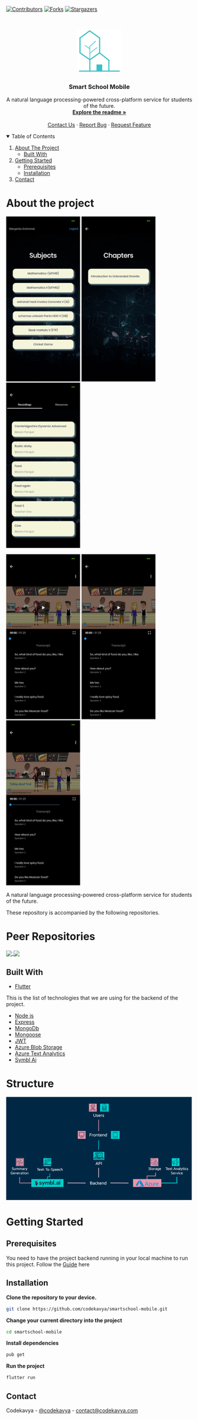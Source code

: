 
[![Contributors][contributors-shield]][contributors-url]
[![Forks][forks-shield]][forks-url]
[![Stargazers][stars-shield]][stars-url]

<!-- PROJECT LOGO -->
<br />
<p align="center">
  <a href="https://github.com/codekavya/smartschool-mobile">
    <img src="assets/images/logo.png" alt="Logo" width="120" height="120">
  </a>

  <h3 align="center">Smart School Mobile</h3>

  <p align="center">
    A natural language processing-powered cross-platform service for students of the future.
    <br />
    <a href="#about-the-project"><strong>Explore the readme »</strong></a>
    <br />
    <br />
    <a href="https://codekavya.com">Contact Us</a>
    ·
    <a href="https://github.com/codekavya/smartschool-mobile/issues">Report Bug</a>
    ·
    <a href="https://github.com/codekavya/smartschool-mobile/issues">Request Feature</a>
  </p>
</p>

<!-- TABLE OF CONTENTS -->
<details open="open">
  <summary>Table of Contents</summary>
  <ol>
    <li>
      <a href="#about-the-project">About The Project</a>
      <ul>
        <li><a href="#built-with">Built With</a></li>
      </ul>
    </li>
    <li>
      <a href="#getting-started">Getting Started</a>
      <ul>
        <li><a href="#prerequisites">Prerequisites</a></li>
        <li><a href="#installation">Installation</a></li>
      </ul>
    </li>
    <li><a href="#contact">Contact</a></li>
  </ol>
</details>

# About the project

<p float="left">
  <img src="assets/images/screenshot1.jpg" width="200" />
  <img src="assets/images/screenshot2.jpg" width="200" />
  <img src="assets/images/screenshot3.jpg" width="200" />
</p>
<p float="left">
  <img src="assets/images/screenshot5.jpg" width="200" />
  <img src="assets/images/screenshot5.jpg" width="200" />
  <img src="assets/images/screenshot6.jpg" width="200" />
</p>


A natural language processing-powered cross-platform service for students of the future.

These repository is accompanied by the following repositories.
# Peer Repositories

<a href="https://github.com/codekavya/smartschool-frontend">
  <!-- Change the `github-readme-stats.anuraghazra1.vercel.app` to `github-readme-stats.vercel.app`  -->
  <img align="center" src="https://github-readme-stats.anuraghazra1.vercel.app/api/pin/?username=codekavya&repo=smartschool-frontend&theme=material-palenight" />
</a>    
<a href="https://github.com/codekavya/smartschool-backend">
  <!-- Change the `github-readme-stats.anuraghazra1.vercel.app` to `github-readme-stats.vercel.app`  -->
  <img align="center" src="https://github-readme-stats.anuraghazra1.vercel.app/api/pin/?username=codekavya&repo=smartschool-backend&theme=material-palenight" />
</a>

## Built With

* [Flutter](https://flutter.dev/)

This is the list of technologies that we are using for the backend of the project.

* [Node js](https://nodejs.org/en/)
* [Express](http://expressjs.com/)
* [MongoDb](https://www.mongodb.com/)
* [Mongoose](https://mongoosejs.com/)
* [JWT](https://jwt.io/)
* [Azure Blob Storage](https://azure.microsoft.com/en-us/services/storage/blobs/)
* [Azure Text Analytics](https://azure.microsoft.com/en-us/services/cognitive-services/text-analytics/)
* [Symbl Ai](https://symbl.ai/)


# Structure
![](assets/images/flow.png)


# Getting Started
## Prerequisites
You need to have the project backend running in your local machine to run this project. Follow the [Guide](https://github.com/codekavya/smartschool-backend) here

## Installation

**Clone the repository to your device.**
```bash
git clone https://github.com/codekavya/smartschool-mobile.git
```
**Change your current directory into the project**
```bash
cd smartschool-mobile
```
**Install dependencies**
```bash
pub get
```

**Run the project**
```bash
flutter run
```

<!-- CONTACT -->
## Contact

Codekavya - [@codekavya](https://twitter.com/codekavya) - contact@codekavya.com


[contributors-shield]: https://img.shields.io/github/forks/codekavya/smartschool-mobile?style=for-the-badge
[contributors-url]: https://github.com/codekavya/smartschool-mobile/graphs/contributors
[forks-shield]: https://img.shields.io/github/forks/codekavya/smartschool-mobile?style=for-the-badge
[forks-url]: https://github.com/codekavya/smartschool-mobile/network/members
[stars-shield]: https://img.shields.io/github/stars/codekavya/smartschool-mobile?style=for-the-badge
[stars-url]: https://github.com/codekavya/smartschool-mobile/stargazers

